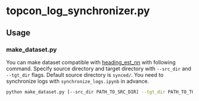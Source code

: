 # topcon_log_synchronizer.py

## Usage
### make_dataset.py
You can make dataset compatible with [heading_est_nn](https://bitbucket.org/Takuto224/heading_est_nn/src/master/) with following command.
Specify source directory and target directory with `--src_dir` and `--tgt_dir` flags.
Default source directory is `synced/`.
You need to synchronize logs with `synchronize_logs.ipynb` in advance.
```sh
python make_dataset.py [--src_dir PATH_TO_SRC_DIR] --tgt_dir PATH_TO_TGT_DIR
```
